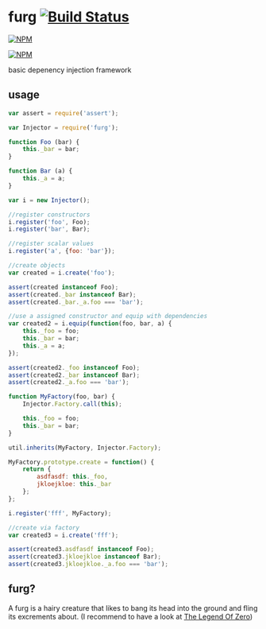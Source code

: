 # furg  [![Build Status](https://travis-ci.org/zaphod1984/furg.png)](https://travis-ci.org/zaphod1984/furg)

[![NPM](https://nodei.co/npm/furg.png)](https://nodei.co/npm/furg/)

[![NPM](https://nodei.co/npm-dl/furg.png?months=3)](https://nodei.co/npm/furg/)

basic depenency injection framework

## usage

````javascript
var assert = require('assert');

var Injector = require('furg');

function Foo (bar) {
    this._bar = bar;
}

function Bar (a) {
    this._a = a;
}

var i = new Injector();

//register constructors
i.register('foo', Foo);
i.register('bar', Bar);

//register scalar values
i.register('a', {foo: 'bar'});

//create objects
var created = i.create('foo');

assert(created instanceof Foo);
assert(created._bar instanceof Bar);
assert(created._bar._a.foo === 'bar');

//use a assigned constructor and equip with dependencies
var created2 = i.equip(function(foo, bar, a) {
    this._foo = foo;
    this._bar = bar;
    this._a = a;
});

assert(created2._foo instanceof Foo);
assert(created2._bar instanceof Bar);
assert(created2._a.foo === 'bar');

function MyFactory(foo, bar) {
    Injector.Factory.call(this);

    this._foo = foo;
    this._bar = bar;
}

util.inherits(MyFactory, Injector.Factory);

MyFactory.prototype.create = function() {
    return {
        asdfasdf: this._foo,
        jkloejkloe: this._bar
    };
};

i.register('fff', MyFactory);

//create via factory
var created3 = i.create('fff');

assert(created3.asdfasdf instanceof Foo);
assert(created3.jkloejkloe instanceof Bar);
assert(created3.jkloejkloe._a.foo === 'bar');
````


## furg?
A furg is a hairy creature that likes to bang its head into the ground and fling its excrements about.
(I recommend to have a look at [The Legend Of Zero](https://www.goodreads.com/series/103017-the-legend-of-zero))

